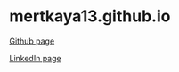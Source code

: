 # mertkaya13.github.io

[Github page](https://github.com/mertkaya13/)

[LinkedIn page](www.linkedin.com/in/mertkayaturkey)
